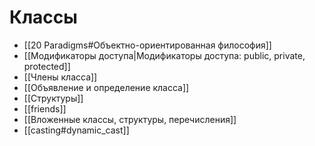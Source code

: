 # Классы
* [[20 Paradigms#Объектно-ориентированная философия]]
* [[Модификаторы доступа|Модификаторы доступа: public, private, protected]]
* [[Члены класса]]
* [[Объявление и определение класса]]
* [[Структуры]]
* [[friends]]
* [[Вложенные классы, структуры, перечисления]]
* [[casting#dynamic_cast]]